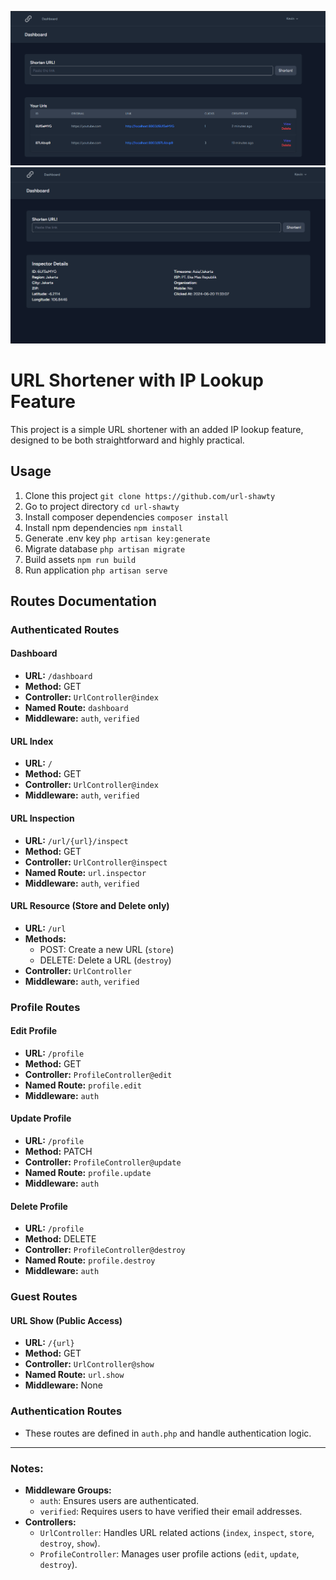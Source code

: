 ![Ss](screenshots/home.png)
![Ss](screenshots/iplookup.png)

# URL Shortener with IP Lookup Feature

This project is a simple URL shortener with an added IP lookup feature, designed to be both straightforward and highly practical.

## Usage

1. Clone this project `git clone https://github.com/url-shawty`
2. Go to project directory `cd url-shawty`
3. Install composer dependencies `composer install`
4. Install npm dependencies `npm install`
5. Generate .env key `php artisan key:generate`
6. Migrate database `php artisan migrate`
7. Build assets `npm run build`
8. Run application `php artisan serve`

## Routes Documentation

### Authenticated Routes

#### Dashboard

-   **URL:** `/dashboard`
-   **Method:** GET
-   **Controller:** `UrlController@index`
-   **Named Route:** `dashboard`
-   **Middleware:** `auth`, `verified`

#### URL Index

-   **URL:** `/`
-   **Method:** GET
-   **Controller:** `UrlController@index`
-   **Middleware:** `auth`, `verified`

#### URL Inspection

-   **URL:** `/url/{url}/inspect`
-   **Method:** GET
-   **Controller:** `UrlController@inspect`
-   **Named Route:** `url.inspector`
-   **Middleware:** `auth`, `verified`

#### URL Resource (Store and Delete only)

-   **URL:** `/url`
-   **Methods:**
    -   POST: Create a new URL (`store`)
    -   DELETE: Delete a URL (`destroy`)
-   **Controller:** `UrlController`
-   **Middleware:** `auth`, `verified`

### Profile Routes

#### Edit Profile

-   **URL:** `/profile`
-   **Method:** GET
-   **Controller:** `ProfileController@edit`
-   **Named Route:** `profile.edit`
-   **Middleware:** `auth`

#### Update Profile

-   **URL:** `/profile`
-   **Method:** PATCH
-   **Controller:** `ProfileController@update`
-   **Named Route:** `profile.update`
-   **Middleware:** `auth`

#### Delete Profile

-   **URL:** `/profile`
-   **Method:** DELETE
-   **Controller:** `ProfileController@destroy`
-   **Named Route:** `profile.destroy`
-   **Middleware:** `auth`

### Guest Routes

#### URL Show (Public Access)

-   **URL:** `/{url}`
-   **Method:** GET
-   **Controller:** `UrlController@show`
-   **Named Route:** `url.show`
-   **Middleware:** None

### Authentication Routes

-   These routes are defined in `auth.php` and handle authentication logic.

---

### Notes:

-   **Middleware Groups:**
    -   `auth`: Ensures users are authenticated.
    -   `verified`: Requires users to have verified their email addresses.
-   **Controllers:**
    -   `UrlController`: Handles URL related actions (`index`, `inspect`, `store`, `destroy`, `show`).
    -   `ProfileController`: Manages user profile actions (`edit`, `update`, `destroy`).

